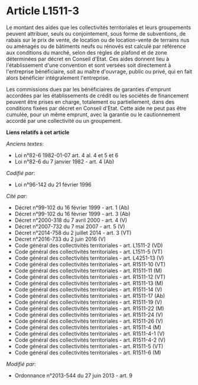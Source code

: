 # Article L1511-3

Le montant des aides que les collectivités territoriales et leurs groupements peuvent attribuer, seuls ou conjointement, sous
forme de subventions, de rabais sur le prix de vente, de location ou de location-vente de terrains nus ou aménagés ou de
bâtiments neufs ou rénovés est calculé par référence aux conditions du marché, selon des règles de plafond et de zone
déterminées par décret en Conseil d'Etat. Ces aides donnent lieu à l'établissement d'une convention et sont versées soit
directement à l'entreprise bénéficiaire, soit au maître d'ouvrage, public ou privé, qui en fait alors bénéficier
intégralement l'entreprise. 

Les commissions dues par les bénéficiaires de garanties d'emprunt accordées par   les établissements de crédit ou les
sociétés de financement peuvent être prises en charge, totalement ou partiellement, dans des conditions fixées par décret en
Conseil d'Etat. Cette aide ne peut pas être cumulée, pour un même emprunt, avec la garantie ou le cautionnement accordé par
une collectivité ou un groupement.

**Liens relatifs à cet article**

_Anciens textes_:

  - Loi n°82-6 1982-01-07 art. 4 al. 4 et 5 et 6
  - Loi n°82-6 du 7 janvier 1982 - art. 4 (Ab)

_Codifié par_:

  - Loi n°96-142 du 21 février 1996

_Cité par_:

  - Décret n°99-102 du 16 février 1999 - art. 1 (Ab)
  - Décret n°99-102 du 16 février 1999 - art. 3 (Ab)
  - Décret n°2000-318 du 7 avril 2000 - art. 4 (V)
  - Décret n°2007-732 du 7 mai 2007 - art. 5 (V)
  - Décret n°2014-758 du 2 juillet 2014 - art. 3 (VT)
  - Décret n°2016-733 du 2 juin 2016 (V)
  - Code général des collectivités territoriales - art. L1511-2 (VD)
  - Code général des collectivités territoriales - art. L1511-5 (VT)
  - Code général des collectivités territoriales - art. L4251-13 (V)
  - Code général des collectivités territoriales - art. R1511-10 (VT)
  - Code général des collectivités territoriales - art. R1511-11 (M)
  - Code général des collectivités territoriales - art. R1511-12 (VT)
  - Code général des collectivités territoriales - art. R1511-13 (M)
  - Code général des collectivités territoriales - art. R1511-14 (V)
  - Code général des collectivités territoriales - art. R1511-17 (Ab)
  - Code général des collectivités territoriales - art. R1511-19 (V)
  - Code général des collectivités territoriales - art. R1511-22 (M)
  - Code général des collectivités territoriales - art. R1511-24 (V)
  - Code général des collectivités territoriales - art. R1511-26 (V)
  - Code général des collectivités territoriales - art. R1511-4 (M)
  - Code général des collectivités territoriales - art. R1511-4-1 (V)
  - Code général des collectivités territoriales - art. R1511-4-2 (V)
  - Code général des collectivités territoriales - art. R1511-5 (VT)
  - Code général des collectivités territoriales - art. R1511-6 (M)

_Modifié par_:

  - Ordonnance n°2013-544 du 27 juin 2013 - art. 9
